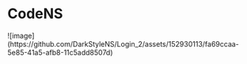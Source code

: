 <h1>CodeNS</h1>
![image](https://github.com/DarkStyleNS/Login_2/assets/152930113/fa69ccaa-5e85-41a5-afb8-11c5add8507d)
